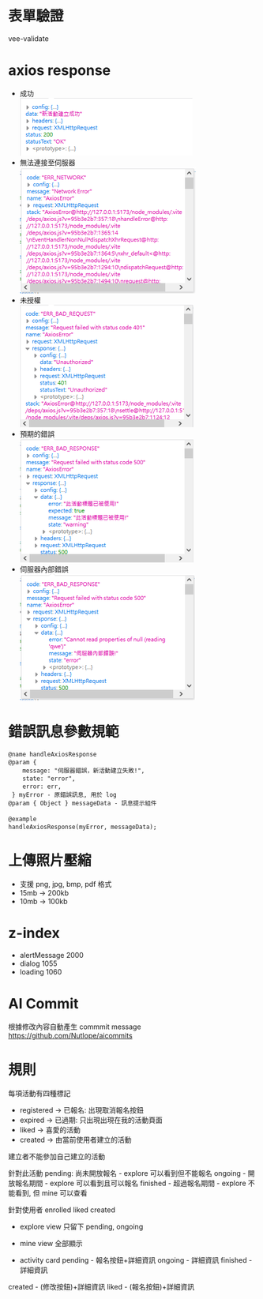 # 表單驗證

vee-validate

# axios response

- 成功  
  ![axiosSuccess](src\assets\readme\axiosSuccess.png)
- 無法連接至伺服器  
  ![axiosNetworkError](src\assets\readme\axiosNetworkError.png)
- 未授權  
  ![axiosInAuthorized](src\assets\readme\axiosInAuthorized.png)
- 預期的錯誤  
  ![expectedError](src\assets\readme\expectedError.png)
- 伺服器內部錯誤  
  ![serverError](src\assets\readme\serverError.png)

# 錯誤訊息參數規範

```
@name handleAxiosResponse
@param {
    message: "伺服器錯誤，新活動建立失敗!",
    state: "error",
    error: err,
 } myError - 原錯誤訊息, 用於 log
@param { Object } messageData - 訊息提示組件

@example
handleAxiosResponse(myError, messageData);
```

# 上傳照片壓縮

- 支援 png, jpg, bmp, pdf 格式
- 15mb -> 200kb
- 10mb -> 100kb

# z-index

- alertMessage 2000
- dialog 1055
- loading 1060

# AI Commit

根據修改內容自動產生 commmit message
https://github.com/Nutlope/aicommits

# 規則

每項活動有四種標記

- registered -> 已報名: 出現取消報名按鈕
- expired -> 已過期: 只出現出現在我的活動頁面
- liked -> 喜愛的活動
- created -> 由當前使用者建立的活動

建立者不能參加自己建立的活動

針對此活動
pending: 尚未開放報名 - explore 可以看到但不能報名
ongoing - 開放報名期間 - explore 可以看到且可以報名
finished - 超過報名期間 - explore 不能看到, 但 mine 可以查看

針對使用者
enrolled
liked
created

- explore view
  只留下 pending, ongoing

- mine view
  全部顯示

- activity card
  pending - 報名按鈕+詳細資訊
  ongoing - 詳細資訊
  finished - 詳細資訊

created - (修改按鈕)+詳細資訊
liked - (報名按鈕)+詳細資訊
